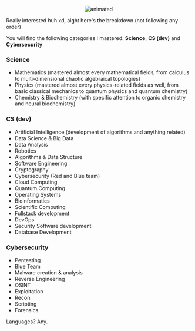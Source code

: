 

<p align="center">
  <img src="https://github.com/dante-tech/dante-tech/assets/148709693/681d73b9-5047-4e60-aa17-e10f03b949ae" alt="animated" />
</p>

Really interested huh xd, aight here's the breakdown (not following any order)

You will find the following categories I mastered: **Science**, **CS (dev)** and **Cybersecurity**

### Science

- Mathematics (mastered almost every mathematical fields, from calculus to multi-dimensional chaotic algebraical topologies)
- Physics (mastered almost every physics-related fields as well, from basic classical mechanics to quantum physics and quantum chemistry)
- Chemistry & Biochemistry (with specific attention to organic chemistry and neural biochemistry)

### CS (dev)

- Artificial Intelligence (development of algorithms and anything related)
- Data Science & Big Data
- Data Analysis
- Robotics
- Algorithms & Data Structure
- Software Engineering
- Cryptography
- Cybersecurity (Red and Blue team)
- Cloud Computing
- Quantum Computing
- Operating Systems
- Bioinformatics
- Scientific Computing
- Fullstack development
- DevOps
- Security Software development
- Database Development

### Cybersecurity

- Pentesting
- Blue Team
- Malware creation & analysis
- Reverse Engineering
- OSINT
- Exploitation
- Recon
- Scripting
- Forensics

Languages? Any.
